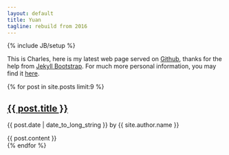 ```yaml
---
layout: default
title: Yuan
tagline: rebuild from 2016
---
```

{% include JB/setup %}

<p>This is Charles, here is my latest web page served on <a href="http://www.github.com">Github</a>, 
thanks for the help from <a href="http://jekyllbootstrap.com">Jekyll Bootstrap</a>. For much more personal information, 
you may find it <a href="http://charles.beta4better.com">here</a>.</p>

{% for post in site.posts limit:9 %}
  <div class="blog-post">
    <h2 class="blog-post-title"><a href="{{ post.url }}">{{ post.title }}</a></h2>
    <p class="blog-post-meta">{{ post.date | date_to_long_string }} by {{ site.author.name }}</p>
    {{ post.content }}
  </div><!-- /.blog-post -->
{% endfor %}